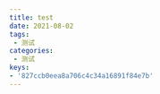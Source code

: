```yaml
---
title: test
date: 2021-08-02
tags:
 - 测试
categories:
 - 测试
keys:
- '827ccb0eea8a706c4c34a16891f84e7b'
---
```

                                       
                             
                                                                 
                         
                   